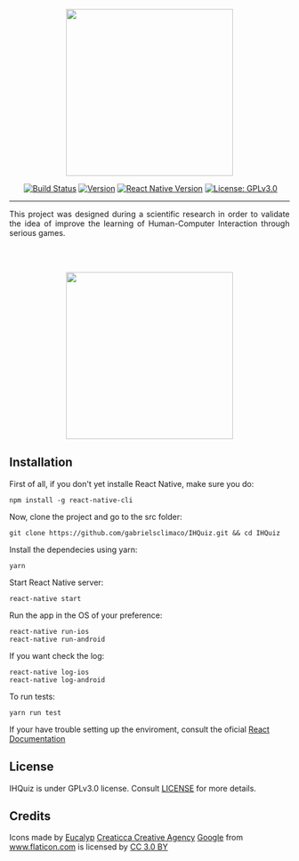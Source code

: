 <p align="center"><a href="#" target="_blank"><img width="300"src="https://user-images.githubusercontent.com/8144779/28750730-bb6e2e8a-74c9-11e7-828e-2059e3320986.png"></a></p>

<p align="center">
  <a href="https://travis-ci.org/gabrielsclimaco/IHQuiz"><img src="https://travis-ci.org/gabrielsclimaco/IHQuiz.svg?" alt="Build Status"></a>
  <a href="#"><img src="https://img.shields.io/badge/version-0.0.1-brightgreen.svg" alt="Version"></a>
  <a href="https://facebook.github.io/react-native/"><img src="https://img.shields.io/badge/react--native-0.46-blue.svg" alt="React Native Version"></a>
  <a href="https://www.gnu.org/licenses/gpl-3.0.en.html"><img src="https://img.shields.io/badge/license-GPLv3.0-blue.svg" alt="License: GPLv3.0"></a>
</p>

----

<p align="justify">This project was designed during a scientific research in order to validate the idea of improve the learning of Human-Computer Interaction through serious games.</p>

<br><br>

<p align="center"><img width="300" src="https://user-images.githubusercontent.com/8144779/28750713-18f0b9a2-74c9-11e7-975b-c75c1de461fe.gif"></p> 

## Installation

First of all, if you don't yet installe React Native, make sure you do:

    npm install -g react-native-cli

Now, clone the project and go to the src folder:

    git clone https://github.com/gabrielsclimaco/IHQuiz.git && cd IHQuiz

Install the dependecies using yarn:

    yarn

Start React Native server:

    react-native start

Run the app in the OS of your preference:

    react-native run-ios
    react-native run-android

If you want check the log:

    react-native log-ios
    react-native log-android
     
To run tests:

    yarn run test

If your have trouble setting up the enviroment, consult the oficial [React Documentation](https://facebook.github.io/react-native/docs/getting-started.html)

## License

IHQuiz is under GPLv3.0 license. Consult [LICENSE](https://github.com/gabrielsclimaco/IHQuiz/blob/master/LICENSE) for more details.

## Credits

<div>Icons made by <a href="https://www.flaticon.com/authors/eucalyp" title="Eucalyp">Eucalyp</a> <a href="https://www.flaticon.com/authors/creaticca-creative-agency" title="Creaticca Creative Agency">Creaticca Creative Agency</a> <a href="https://www.flaticon.com/authors/google" title="Google">Google</a> from <a href="https://www.flaticon.com/" title="Flaticon">www.flaticon.com</a> is licensed by <a href="http://creativecommons.org/licenses/by/3.0/" title="Creative Commons BY 3.0" target="_blank">CC 3.0 BY</a></div>
